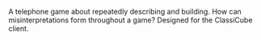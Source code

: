 A telephone game about repeatedly describing and building. How can misinterpretations form throughout a game? Designed for the ClassiCube client.